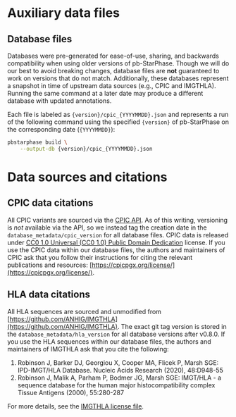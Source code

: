 # Auxiliary data files
## Database files
Databases were pre-generated for ease-of-use, sharing, and backwards compatibility when using older versions of pb-StarPhase.
Though we will do our best to avoid breaking changes, database files are **not** guaranteed to work on versions that do not match.
Additionally, these databases represent a snapshot in time of upstream data sources (e.g., CPIC and IMGTHLA).
Running the same command at a later date may produce a different database with updated annotations.

Each file is labeled as `{version}/cpic_{YYYYMMDD}.json` and represents a run of the following command using the specified `{version}` of pb-StarPhase on the corresponding date (`{YYYYMMDD}`):

```bash
pbstarphase build \
    --output-db {version}/cpic_{YYYYMMDD}.json
```

# Data sources and citations
## CPIC data citations
All CPIC variants are sourced via the [CPIC API](https://cpicpgx.org/api-and-database/).
As of this writing, versioning is *not* available via the API, so we instead tag the creation date in the `database_metadata/cpic_version` for all database files.
CPIC data is released under [CC0 1.0 Universal (CC0 1.0) Public Domain Dedication](https://creativecommons.org/publicdomain/zero/1.0/) license.
If you use the CPIC data within our database files, the authors and maintainers of CPIC ask that you follow their instructions for citing the relevant publications and resources: [https://cpicpgx.org/license/](https://cpicpgx.org/license/).

## HLA data citations
All HLA sequences are sourced and unmodified from [https://github.com/ANHIG/IMGTHLA](https://github.com/ANHIG/IMGTHLA).
The exact git tag version is stored in the `database_metadata/hla_version` for all database versions after v0.8.0.
If you use the HLA sequences within our database files, the authors and maintainers of IMGTHLA ask that you cite the following:

1. Robinson J, Barker DJ, Georgiou X, Cooper MA, Flicek P, Marsh SGE: IPD-IMGT/HLA Database. Nucleic Acids Research (2020), 48:D948-55
2. Robinson J, Malik A, Parham P, Bodmer JG, Marsh SGE: IMGT/HLA - a sequence database for the human major histocompatibility complex Tissue Antigens (2000), 55:280-287

For more details, see the [IMGTHLA license file](https://github.com/ANHIG/IMGTHLA/blob/Latest/LICENCE.md).
